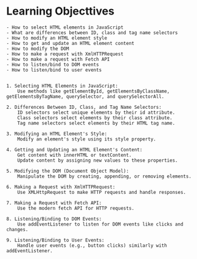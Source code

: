 # Learning Objecttives

    - How to select HTML elements in JavaScript
    - What are differences between ID, class and tag name selectors
    - How to modify an HTML element style
    - How to get and update an HTML element content
    - How to modify the DOM
    - How to make a request with XmlHTTPRequest
    - How to make a request with Fetch API
    - How to listen/bind to DOM events
    - How to listen/bind to user events


    1. Selecting HTML Elements in JavaScript:
        Use methods like getElementById, getElementsByClassName, getElementsByTagName, querySelector, and querySelectorAll.

    2. Differences Between ID, Class, and Tag Name Selectors:
        ID selectors select unique elements by their id attribute.
        Class selectors select elements by their class attribute.
        Tag name selectors select elements by their HTML tag name.

    3. Modifying an HTML Element's Style:
        Modify an element's style using its style property.

    4. Getting and Updating an HTML Element's Content:
        Get content with innerHTML or textContent.
        Update content by assigning new values to these properties.

    5. Modifying the DOM (Document Object Model):
        Manipulate the DOM by creating, appending, or removing elements.

    6. Making a Request with XmlHTTPRequest:
        Use XMLHttpRequest to make HTTP requests and handle responses.

    7. Making a Request with Fetch API:
        Use the modern fetch API for HTTP requests.

    8. Listening/Binding to DOM Events:
        Use addEventListener to listen for DOM events like clicks and changes.

    9. Listening/Binding to User Events:
        Handle user events (e.g., button clicks) similarly with addEventListener.
